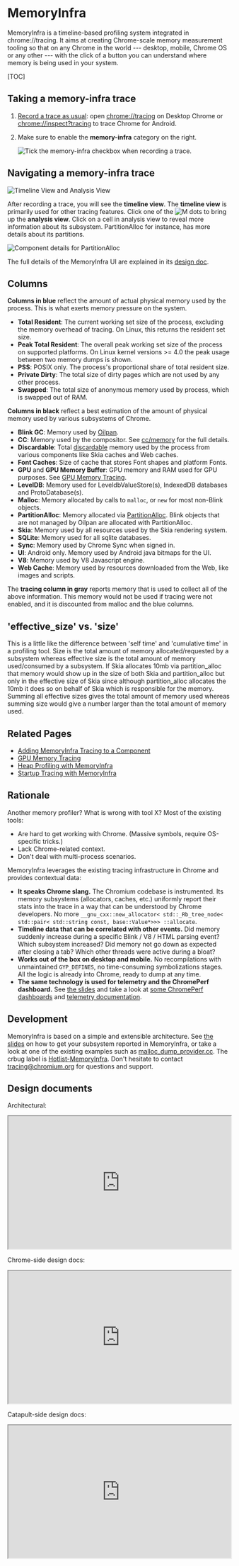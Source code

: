 # MemoryInfra

MemoryInfra is a timeline-based profiling system integrated in chrome://tracing.
It aims at creating Chrome-scale memory measurement tooling so that on any
Chrome in the world --- desktop, mobile, Chrome OS or any other --- with the
click of a button you can understand where memory is being used in your system.

[TOC]

## Taking a memory-infra trace

 1. [Record a trace as usual][record-trace]: open [chrome://tracing][tracing]
    on Desktop Chrome or [chrome://inspect?tracing][inspect-tracing] to trace
    Chrome for Android.

 2. Make sure to enable the **memory-infra** category on the right.

      ![Tick the memory-infra checkbox when recording a trace.][memory-infra-box]


[record-trace]:     https://sites.google.com/a/chromium.org/dev/developers/how-tos/trace-event-profiling-tool/recording-tracing-runs
[tracing]:          chrome://tracing
[inspect-tracing]:  chrome://inspect?tracing
[memory-infra-box]: https://storage.googleapis.com/chromium-docs.appspot.com/1c6d1886584e7cc6ffed0d377f32023f8da53e02

## Navigating a memory-infra trace

![Timeline View and Analysis View][tracing-views]

After recording a trace, you will see the **timeline view**. The **timeline
view** is primarily used for other tracing features. Click one of the
![M][m-purple] dots to bring up the **analysis view**. Click on a cell in
analysis view to reveal more information about its subsystem. PartitionAlloc for
instance, has more details about its partitions.

![Component details for PartitionAlloc][partalloc-details]

The full details of the MemoryInfra UI are explained in its [design
doc][mi-ui-doc].

[tracing-views]:     https://storage.googleapis.com/chromium-docs.appspot.com/db12015bd262385f0f8bd69133330978a99da1ca
[partalloc-details]: https://storage.googleapis.com/chromium-docs.appspot.com/02eade61d57c83f8ef8227965513456555fc3324
[m-purple]:          https://storage.googleapis.com/chromium-docs.appspot.com/d7bdf4d16204c293688be2e5a0bcb2bf463dbbc3
[mi-ui-doc]:         https://docs.google.com/document/d/1b5BSBEd1oB-3zj_CBAQWiQZ0cmI0HmjmXG-5iNveLqw/edit

## Columns

**Columns in blue** reflect the amount of actual physical memory used by the
process. This is what exerts memory pressure on the system.

 * **Total Resident**: The current working set size of the process, excluding
   the memory overhead of tracing. On Linux, this returns the resident set size.
 * **Peak Total Resident**: The overall peak working set size of the process on
   supported platforms. On Linux kernel versions >= 4.0 the peak usage between
   two memory dumps is shown.
 * **PSS**: POSIX only. The process's proportional share of total resident size.
 * **Private Dirty**: The total size of dirty pages which are not used by any
   other process.
 * **Swapped**: The total size of anonymous memory used by process, which is
   swapped out of RAM.

**Columns in black** reflect a best estimation of the amount of physical
memory used by various subsystems of Chrome.

 * **Blink GC**: Memory used by [Oilpan][oilpan].
 * **CC**: Memory used by the compositor.
   See [cc/memory][cc-memory] for the full details.
 * **Discardable**: Total [discardable][discardable] memory used by the process
   from various components like Skia caches and Web caches.
 * **Font Caches**: Size of cache that stores Font shapes and platform Fonts.
 * **GPU** and **GPU Memory Buffer**: GPU memory and RAM used for GPU purposes.
   See [GPU Memory Tracing][gpu-memory].
 * **LevelDB**: Memory used for LeveldbValueStore(s), IndexedDB databases and
   ProtoDatabase(s).
 * **Malloc**: Memory allocated by calls to `malloc`, or `new` for most
     non-Blink objects.
 * **PartitionAlloc**: Memory allocated via [PartitionAlloc][partalloc].
   Blink objects that are not managed by Oilpan are allocated with
   PartitionAlloc.
 * **Skia**: Memory used by all resources used by the Skia rendering system.
 * **SQLite**: Memory used for all sqlite databases.
 * **Sync**: Memory used by Chrome Sync when signed in.
 * **UI**: Android only. Memory used by Android java bitmaps for the UI.
 * **V8**: Memory used by V8 Javascript engine.
 * **Web Cache**: Memory used by resources downloaded from the Web, like images
   and scripts.

The **tracing column in gray** reports memory that is used to collect all of the
above information. This memory would not be used if tracing were not enabled,
and it is discounted from malloc and the blue columns.

<!-- TODO(primiano): Improve this. https://crbug.com/??? -->

[oilpan]:     /third_party/WebKit/Source/platform/heap/BlinkGCDesign.md
[discardable]:base/memory/discardable_memory.h
[cc-memory]:  probe-cc.md
[gpu-memory]: probe-gpu.md
[partalloc]:  /base/allocator/partition_allocator/PartitionAlloc.md

## 'effective\_size' vs. 'size'

This is a little like the difference between 'self time' and 'cumulative time'
in a profiling tool. Size is the total amount of memory allocated/requested
by a subsystem whereas effective size is the total amount of memory
used/consumed by a subsystem. If Skia allocates 10mb via partition_alloc
that memory would show up in the size of both Skia and partition_alloc
but only in the effective size of Skia since although partition_alloc
allocates the 10mb it does so on behalf of Skia which is responsible
for the memory. Summing all effective sizes gives the total amount of
memory used whereas summing size would give a number larger than the total
amount of memory used.

## Related Pages

 * [Adding MemoryInfra Tracing to a Component](adding_memory_infra_tracing.md)
 * [GPU Memory Tracing](probe-gpu.md)
 * [Heap Profiling with MemoryInfra](heap_profiler.md)
 * [Startup Tracing with MemoryInfra](memory_infra_startup_tracing.md)

## Rationale

Another memory profiler? What is wrong with tool X?
Most of the existing tools:

 * Are hard to get working with Chrome. (Massive symbols, require OS-specific
   tricks.)
 * Lack Chrome-related context.
 * Don't deal with multi-process scenarios.

MemoryInfra leverages the existing tracing infrastructure in Chrome and provides
contextual data:

 * **It speaks Chrome slang.**
   The Chromium codebase is instrumented. Its memory subsystems (allocators,
   caches, etc.) uniformly report their stats into the trace in a way that can
   be understood by Chrome developers. No more
   `__gnu_cxx::new_allocator< std::_Rb_tree_node< std::pair< std::string const, base::Value*>>> ::allocate`.
 * **Timeline data that can be correlated with other events.**
   Did memory suddenly increase during a specific Blink / V8 / HTML parsing
   event? Which subsystem increased? Did memory not go down as expected after
   closing a tab? Which other threads were active during a bloat?
 * **Works out of the box on desktop and mobile.**
   No recompilations with unmaintained `GYP_DEFINES`, no time-consuming
   symbolizations stages. All the logic is already into Chrome, ready to dump at
   any time.
 * **The same technology is used for telemetry and the ChromePerf dashboard.**
   See [the slides][chromeperf-slides] and take a look at
   [some ChromePerf dashboards][chromeperf] and
   [telemetry documentation][telemetry].

[chromeperf-slides]: https://docs.google.com/presentation/d/1OyxyT1sfg50lA36A7ibZ7-bBRXI1kVlvCW0W9qAmM_0/present?slide=id.gde150139b_0_137
[chromeperf]:        https://chromeperf.appspot.com/report?sid=3b54e60c9951656574e19252fadeca846813afe04453c98a49136af4c8820b8d
[telemetry]:         https://catapult.gsrc.io/telemetry

## Development

MemoryInfra is based on a simple and extensible architecture. See
[the slides][dp-slides] on how to get your subsystem reported in MemoryInfra,
or take a look at one of the existing examples such as
[malloc_dump_provider.cc][malloc-dp]. The crbug label is
[Hotlist-MemoryInfra][hotlist]. Don't hesitate to contact
[tracing@chromium.org][mailtracing] for questions and support.

[dp-slides]:   https://docs.google.com/presentation/d/1GI3HY3Mm5-Mvp6eZyVB0JiaJ-u3L1MMJeKHJg4lxjEI/present?slide=id.g995514d5c_1_45
[malloc-dp]:   https://chromium.googlesource.com/chromium/src.git/+/master/base/trace_event/malloc_dump_provider.cc
[hotlist]:     https://code.google.com/p/chromium/issues/list?q=label:Hotlist-MemoryInfra
[mailtracing]: mailto:tracing@chromium.org

## Design documents

Architectural:

<iframe width="100%" height="300px" src="https://docs.google.com/a/google.com/embeddedfolderview?id=0B3KuDeqD-lVJfmp0cW1VcE5XVWNxZndxelV5T19kT2NFSndYZlNFbkFpc3pSa2VDN0hlMm8">
</iframe>

Chrome-side design docs:

<iframe width="100%" height="300px" src="https://docs.google.com/a/google.com/embeddedfolderview?id=0B3KuDeqD-lVJfndSa2dleUQtMnZDeWpPZk1JV0QtbVM5STkwWms4YThzQ0pGTmU1QU9kNVk">
</iframe>

Catapult-side design docs:

<iframe width="100%" height="300px" src="https://docs.google.com/a/google.com/embeddedfolderview?id=0B3KuDeqD-lVJfm10bXd5YmRNWUpKOElOWS0xdU1tMmV1S3F4aHo0ZDJLTmtGRy1qVnQtVWM">
</iframe>
